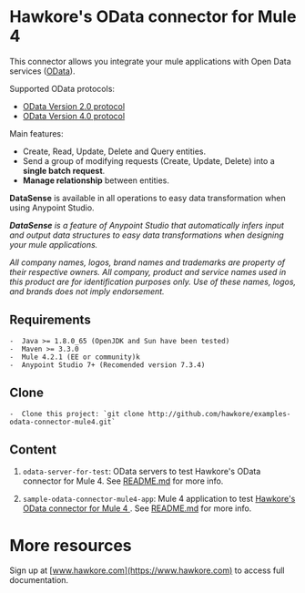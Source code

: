 # Hawkore's OData connector for Mule 4

This connector allows you integrate your mule applications with Open Data services ([OData](https://www.odata.org/)). 

Supported OData protocols:

- [OData Version 2.0 protocol](https://www.odata.org/documentation/odata-version-2-0/)
- [OData Version 4.0 protocol](https://www.odata.org/documentation/)

Main features:
 
- Create, Read, Update, Delete and Query entities.
- Send a group of modifying requests (Create, Update, Delete) into a **single batch request**.
- **Manage relationship** between entities.

**DataSense** is available in all operations to easy data transformation when using Anypoint Studio.

_**DataSense** is a feature of Anypoint Studio that automatically infers input and output data structures to easy data transformations when designing your mule applications._

*All company names, logos, brand names and trademarks are property of their respective owners. All company, product and service names used in this product are for identification purposes only. Use of these names, logos, and brands does not imply endorsement.*

## Requirements

	-  Java >= 1.8.0_65 (OpenJDK and Sun have been tested)
	-  Maven >= 3.3.0
	-  Mule 4.2.1 (EE or community)k
	-  Anypoint Studio 7+ (Recomended version 7.3.4)

## Clone

	-  Clone this project: `git clone http://github.com/hawkore/examples-odata-connector-mule4.git`

## Content

1. `odata-server-for-test`: OData servers to test Hawkore's OData connector for Mule 4. See [README.md](odata-server-for-test/README.md) for more info.

2. `sample-odata-connector-mule4-app`: Mule 4 application to test [Hawkore's OData connector for Mule 4
](https://docs.hawkore.com/private/odata-connector-mule4/). See [README.md](sample-odata-connector-mule4-app/README.md) for more info.


# More resources

Sign up at [www.hawkore.com](https://www.hawkore.com) to access full documentation.
